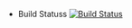 
* Build Statuss
[![Build Status](http://9e0d052c4997.ngrok.io/:8080/buildStatus/icon?job=instavote%2Fworker-build)](http://9e0d052c4997.ngrok.io/:8080/job/instavote/job/worker-build/)
